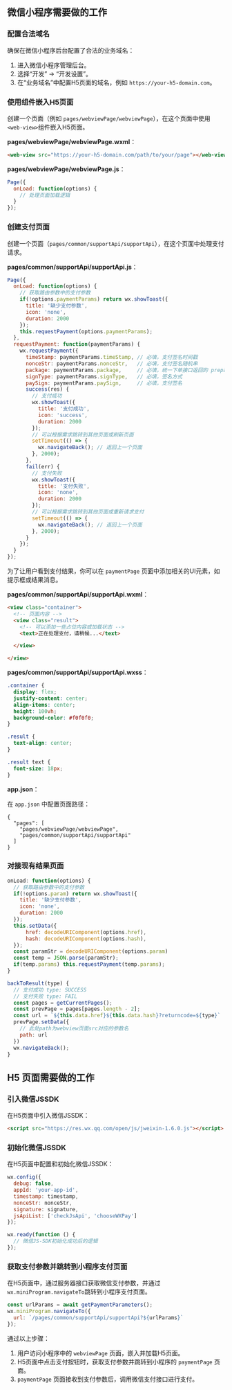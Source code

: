 ## 微信小程序需要做的工作
### 配置合法域名
确保在微信小程序后台配置了合法的业务域名：

1. 进入微信小程序管理后台。
2. 选择“开发” -> “开发设置”。
3. 在“业务域名”中配置H5页面的域名，例如 `https://your-h5-domain.com`。



### 使用<web-view>组件嵌入H5页面
创建一个页面（例如 `pages/webviewPage/webviewPage`），在这个页面中使用`<web-view>`组件嵌入H5页面。

**pages/webviewPage/webviewPage.wxml**：

```html
<web-view src="https://your-h5-domain.com/path/to/your/page"></web-view>
```

**pages/webviewPage/webviewPage.js**：

```javascript
Page({
  onLoad: function(options) {
    // 处理页面加载逻辑
  }
});
```

### 创建支付页面
创建一个页面（`pages/common/supportApi/supportApi`），在这个页面中处理支付请求。

**pages/common/supportApi/supportApi.js**：

```javascript
Page({
  onLoad: function(options) {
    // 获取路由参数中的支付参数
    if(!options.paymentParams) return wx.showToast({
      title: '缺少支付参数',
      icon: 'none',
      duration: 2000
    });
    this.requestPayment(options.paymentParams);
  },
  requestPayment: function(paymentParams) {
    wx.requestPayment({
      timeStamp: paymentParams.timeStamp, // 必填，支付签名时间戳
      nonceStr: paymentParams.nonceStr,   // 必填，支付签名随机串
      package: paymentParams.package,     // 必填，统一下单接口返回的 prepay_id 参数值
      signType: paymentParams.signType,   // 必填，签名方式
      paySign: paymentParams.paySign,     // 必填，支付签名
      success(res) {
        // 支付成功
        wx.showToast({
          title: '支付成功',
          icon: 'success',
          duration: 2000
        });
        // 可以根据需求跳转到其他页面或刷新页面
        setTimeout(() => {
          wx.navigateBack(); // 返回上一个页面
        }, 2000);
      },
      fail(err) {
        // 支付失败
        wx.showToast({
          title: '支付失败',
          icon: 'none',
          duration: 2000
        });
        // 可以根据需求跳转到其他页面或重新请求支付
        setTimeout(() => {
          wx.navigateBack(); // 返回上一个页面
        }, 2000);
      }
    });
  }
});
```

为了让用户看到支付结果，你可以在 `paymentPage` 页面中添加相关的UI元素，如提示框或结果消息。

**pages/common/supportApi/supportApi.wxml**：

```html
<view class="container">
  <!-- 页面内容 -->
  <view class="result">
    <!-- 可以添加一些占位内容或加载状态 -->
    <text>正在处理支付，请稍候...</text>

  </view>

</view>
```

**pages/common/supportApi/supportApi.wxss**：

```css
.container {
  display: flex;
  justify-content: center;
  align-items: center;
  height: 100vh;
  background-color: #f0f0f0;
}

.result {
  text-align: center;
}

.result text {
  font-size: 18px;
}
```

**app.json**：

在 `app.json` 中配置页面路径：

```plain
{
  "pages": [
    "pages/webviewPage/webviewPage",
    "pages/common/supportApi/supportApi"
  ]
}
```

### 对接现有结果页面
```javascript
onLoad: function(options) {
  // 获取路由参数中的支付参数
  if(!options.param) return wx.showToast({
    title: '缺少支付参数',
    icon: 'none',
    duration: 2000
  });
  this.setData({
      href: decodeURIComponent(options.href),
      hash: decodeURIComponent(options.hash),
  });
  const paramStr = decodeURIComponent(options.param)
  const temp = JSON.parse(paramStr);
  if(temp.params) this.requestPayment(temp.params);
}
```

```javascript
backToResult(type) {
  // 支付成功 type: SUCCESS
  // 支付失败 type: FAIL
  const pages = getCurrentPages();
  const prevPage = pages[pages.length - 2];
  const url = `${this.data.href}${this.data.hash}?returncode=${type}`
  prevPage.setData({
    // 此处path为webview页面src对应的参数名
    path: url
  })
  wx.navigateBack();
}
```

## H5 页面需要做的工作
### 引入微信JSSDK
在H5页面中引入微信JSSDK：

```html
<script src="https://res.wx.qq.com/open/js/jweixin-1.6.0.js"></script>
```

### 初始化微信JSSDK
在H5页面中配置和初始化微信JSSDK：

```javascript
wx.config({
  debug: false,
  appId: 'your-app-id',
  timestamp: timestamp,
  nonceStr: nonceStr,
  signature: signature,
  jsApiList: ['checkJsApi', 'chooseWXPay']
});

wx.ready(function () {
  // 微信JS-SDK初始化成功后的逻辑
});
```

### 获取支付参数并跳转到小程序支付页面
在H5页面中，通过服务器接口获取微信支付参数，并通过`wx.miniProgram.navigateTo`跳转到小程序支付页面。

```javascript
const urlParams = await getPaymentParameters();
wx.miniProgram.navigateTo({
  url: `/pages/common/supportApi/supportApi?${urlParams}`
});
```

通过以上步骤：

1. 用户访问小程序中的 `webviewPage` 页面，嵌入并加载H5页面。
2. H5页面中点击支付按钮时，获取支付参数并跳转到小程序的 `paymentPage` 页面。
3. `paymentPage` 页面接收到支付参数后，调用微信支付接口进行支付。

